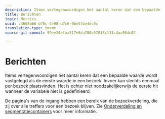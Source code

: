 ```yaml
---
description: Items vertegenwoordigen het aantal keren dat een bepaalde waarde wordt vastgelegd als de eerste waarde in een bezoek. Invoer kan slechts eenmaal per bezoek plaatsvinden. Het is echter niet noodzakelijkerwijs de eerste hit wanneer de variabele niet is gedefinieerd.
title: Berichten
topic: Metrics
uuid: c4608b66-b70c-4e98-b7c6-9be5fbe4ec9c
translation-type: tm+mt
source-git-commit: 99ee24efaa517e8da700c67818c111c4aa90dc02

---
```



# Berichten

Items vertegenwoordigen het aantal keren dat een bepaalde waarde wordt vastgelegd als de eerste waarde in een bezoek. Invoer kan slechts eenmaal per bezoek plaatsvinden. Het is echter niet noodzakelijkerwijs de eerste hit wanneer de variabele niet is gedefinieerd.

De pagina&#39;s van de ingang hebben een bereik van de bezoekverdeling, die zij over alle treffers voor een bezoek blijven. Zie [Onderverdeling en segmentatiecontainers](https://marketing.adobe.com/resources/help/en_US/sc/user/c_Breakdown_and_segmentation_containers.html) voor meer informatie.
